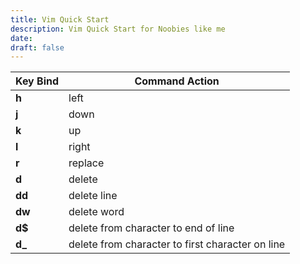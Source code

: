 ```yaml
---
title: Vim Quick Start
description: Vim Quick Start for Noobies like me
date: 
draft: false
---
```


| Key Bind | Command Action                                   |
| -------- | ------------------------------------------------ |
| **h**    | left                                             |
| **j**    | down                                             |
| **k**    | up                                               |
| **l**    | right                                            |
| **r**    | replace                                          |
| **d**    | delete                                           |
| **dd**   | delete line                                      |
| **dw**   | delete word                                      |
| **d$**   | delete from character to end of line             |
| **d_**   | delete from character to first character on line |

